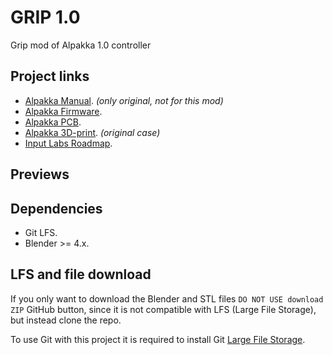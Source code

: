# GRIP 1.0

Grip mod of Alpakka 1.0 controller
## Project links
- [Alpakka Manual](https://inputlabs.io/devices/alpakka/manual). _(only original, not for this mod)_
- [Alpakka Firmware](https://github.com/inputlabs/alpakka_firmware).
- [Alpakka PCB](https://github.com/inputlabs/alpakka_pcb).
- [Alpakka 3D-print](https://github.com/inputlabs/alpakka_case). _(original case)_
- [Input Labs Roadmap](https://github.com/orgs/inputlabs/projects/2/views/2).

## Previews


## Dependencies
- Git LFS.
- Blender >= 4.x.

## LFS and file download
If you only want to download the Blender and STL files `DO NOT USE download ZIP` GitHub button, since it is not compatible with LFS (Large File Storage), but instead clone the repo.

To use Git with this project it is required to install Git [Large File Storage](https://git-lfs.github.com).




